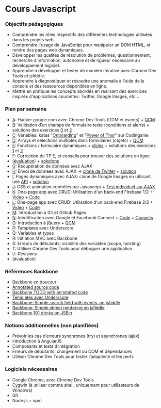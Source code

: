# Cours Javascript

### Objectifs pédagogiques

- Comprendre les rôles respectifs des différentes technologies utilisées dans les projets web.
- Comprendre l'usage de JavaScript pour manipuler un DOM HTML, et rendre des pages web dynamiques.
- Développer les qualités de résolution de problèmes, questionnement, recherche d'information, autonomie et de rigueur nécessaire au développement logiciel.
- Apprendre à développer et tester de manière itérative avec Chrome Dev Tools et jsfiddle.
- Apprendre à diagnostiquer et résoudre une anomalie à l'aide de la console et des ressources disponibles en ligne.
- Mettre en pratique les concepts abordés en réalisant des exercices inspirés d'applications courantes: Twitter, Google Images, etc...

### Plan par semaine

- [A](A.md): Hacker google.com avec Chrome Dev Tools (DOM et events) + [QCM](A-QCM.md)
- [B](B.md): Validation d’un champs de formulaire texte (conditions et alerts) + solutions des exercices [0](https://github.com/adrienjoly/correct-tp-b/tree/master/JS-B-0) et [2](https://github.com/adrienjoly/correct-tp-b/tree/master/JS-B-2)
- [C](A-recap.md): Variables: katas "[Onboarding](https://www.codingame.com/games/puzzles/43)" et "[Power of Thor](https://www.codingame.com/games/puzzles/4)" sur Codingame
- [D](D-recap.md): Arrays et sélections multiples dans formulaires (objets) + [QCM](D-QCM.md)
- [E](E.md): Fonctions / formulaire dynamiques + [slides](http://adrienjoly.com/cours-javascript/E-slides.html) + solutions des exercices [1](https://github.com/adrienjoly/correct-tp-e/blob/master/ex-1/index.html) et [2](https://github.com/adrienjoly/correct-tp-e/blob/master/ex-2/index.html)
- [F](http://adrienjoly.com/cours-javascript/F-slides.html): Correction de TP E, et conseils pour trouver des solutions en ligne
- ([évaluation](https://js-partiel-1.herokuapp.com/)) + [solutions](https://github.com/adrienjoly/js-partiel-1-correct/tree/master/solutions)
- [G](http://adrienjoly.com/cours-javascript/G-slides.html): Récupération de données avec AJAX
- [H](http://adrienjoly.com/cours-javascript/H-slides.html): Envoi de données avec AJAX => [clone de Twitter](https://github.com/adrienjoly/js-ajax-twitter) + [solution](https://github.com/adrienjoly/js-ajax-twitter/blob/master/public/index-ajax.html)
- [I](http://adrienjoly.com/cours-javascript/I-slides.html): Pages dynamiques avec AJAX: clone de Google Images en utilisant une [API](https://github.com/adrienjoly/js-ajax-pinterest) + [solution](https://github.com/adrienjoly/js-ajax-pinterest/blob/master/public/client.html)
- [J](http://adrienjoly.com/cours-javascript/J-slides.html): CSS et animation contrôlés par Javascript + [Test individuel sur AJAX](http://js-exo-ajax.herokuapp.com)
- [K](http://adrienjoly.com/cours-javascript/K): One-page app avec CRUD: Utilisation d'un back-end Firebase 1/2 + [Video](https://www.youtube.com/watch?v=TWrKeBP4Dms) + [Code](https://github.com/adrienjoly/cours-javascript/tree/gh-pages/K/code)
- [L](http://adrienjoly.com/cours-javascript/L): One-page app avec CRUD: Utilisation d'un back-end Firebase 2/2 + [Video](https://www.youtube.com/watch?v=L31ZscCZp34) + [Code](https://github.com/adrienjoly/cours-javascript/tree/gh-pages/L/code)
- [M](http://adrienjoly.com/cours-javascript/M): Introduction à Git et Github Pages
- [N](http://adrienjoly.com/cours-javascript/N): Identification avec Google et Facebook Connect + [Code](https://github.com/adrienjoly/cours-javascript/tree/gh-pages/N/code) + [Commits](https://github.com/adrienjoly/js-todolist/commits/gh-pages)
- [O](http://adrienjoly.com/cours-javascript/O): Introduction à jQuery + [QCM](https://raw.githubusercontent.com/adrienjoly/js-quizz/master/questions-qcm.md)
- [P](http://adrienjoly.com/cours-javascript/P): Templates avec Underscore
- Q: Variables et types
- R: Initiation MVC avec Backbone
- S: Erreurs de débutants: visibilité des variables (scope, hoisting)
- T: Utiliser Chrome Dev Tools pour déboguer une application
- U: Révisions
- (évaluation)

### Références Backbone

- [Backbone en douceur](https://github.com/e-books/backbone.en.douceur)
- [Annotated source code](http://backbonejs.org/docs/backbone.html)
- [Backbone TODO with annotated code](http://backbonejs.org/docs/todos.html)
- [Templates avec Underscore](https://github.com/e-books/backbone.en.douceur/blob/master/07-VUES-ET-TEMPLATING.md#utilisation-du-templating-1ère-fois)
- [Backbone: Simple search field with events, on jsfiddle](http://jsfiddle.net/adrienjoly/m7bbc66z/)
- [Backbone: Simple object rendering on jsfiddle](http://jsfiddle.net/superhacker/P2JR8/3/)
- [Backbone 101 drinks on JSBin](http://jsbin.com/arihiw/2/edit?html,js,output)

### Notions additionnelles (non planifiées)

- Prévoir les cas d’erreurs synchrones (try) et asynchrones (ajax)
- Introduction à AngularJS
- Composants et tests d’intégration
- Erreurs de débutants: chargement du DOM et dépendances
- Utiliser Chrome Dev Tools pour tester l’adaptivité et les perfs

### Logiciels nécessaires

- Google Chrome, avec Chrome Dev Tools
- Cygwin (à utiliser comme shell, uniquement pour utilisateurs de Windows)
- Git
- Node.js + npm
